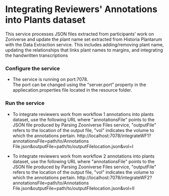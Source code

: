 

# Integrating Reviewers' Annotations into Plants dataset

This service processes JSON files extracted from participants’ work on Zoniverse and update the plant name set extracted from Historia Plantarum with the Data Extraction service. This includes adding/removing plant name, updating the relationships that links plant names to margins, and integrating the handwritten transcriptions


### Configure the service

* The service is running on port:7078.\
The port can be changed using the "server.port" property in the appliecation.properties file located in the resource folder.


### Run the service

* To integrate reviewers work from workflow 1 annotations into plants dataset, use the following URL where "annotationsFile" points to the JSON file produced by Parsing Zooniverse Files service, "outputFile" refers to the location of the output file, "vol" indicates the volume to which the annotations pertain.
http://localhost:7078/integrateWF1?annotationsFile=path/to/Annotations File.json&outputFile=path/to/outputFilelocation.json&vol=I

* To integrate reviewers work from workflow 2 annotations into plants dataset, use the following URL where "annotationsFile" points to the JSON file produced by Parsing Zooniverse Files service, "outputFile" refers to the location of the output file, "vol" indicates the volume to which the annotations pertain.
http://localhost:7078/integrateWF2?annotationsFile=path/to/Annotations File.json&outputFile=path/to/outputFilelocation.json&vol=II

